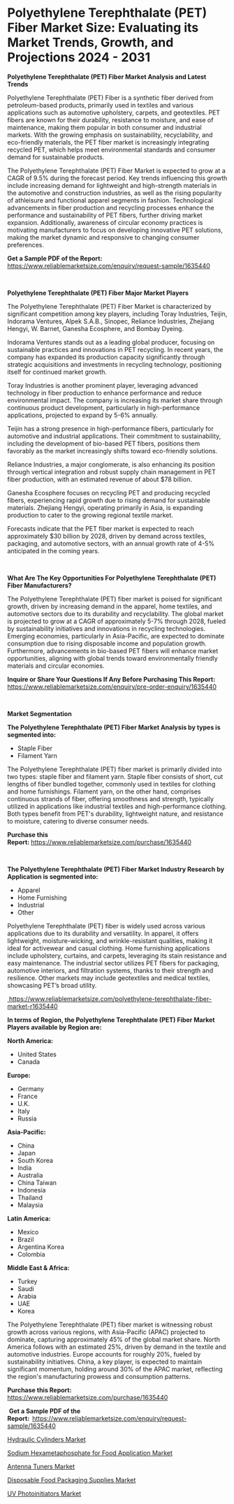 <p><h1>Polyethylene Terephthalate (PET) Fiber Market Size: Evaluating its Market Trends, Growth, and Projections 2024 - 2031</h1></p><p><strong>Polyethylene Terephthalate (PET) Fiber Market Analysis and Latest Trends</strong></p>
<p><p>Polyethylene Terephthalate (PET) Fiber is a synthetic fiber derived from petroleum-based products, primarily used in textiles and various applications such as automotive upholstery, carpets, and geotextiles. PET fibers are known for their durability, resistance to moisture, and ease of maintenance, making them popular in both consumer and industrial markets. With the growing emphasis on sustainability, recyclability, and eco-friendly materials, the PET fiber market is increasingly integrating recycled PET, which helps meet environmental standards and consumer demand for sustainable products.</p><p>The Polyethylene Terephthalate (PET) Fiber Market is expected to grow at a CAGR of 9.5% during the forecast period. Key trends influencing this growth include increasing demand for lightweight and high-strength materials in the automotive and construction industries, as well as the rising popularity of athleisure and functional apparel segments in fashion. Technological advancements in fiber production and recycling processes enhance the performance and sustainability of PET fibers, further driving market expansion. Additionally, awareness of circular economy practices is motivating manufacturers to focus on developing innovative PET solutions, making the market dynamic and responsive to changing consumer preferences.</p></p>
<p><strong>Get a Sample PDF of the Report:&nbsp;</strong> <a href="https://www.reliablemarketsize.com/enquiry/request-sample/1635440?utm_campaign=1170&utm_medium=2&utm_source=Github&utm_content=ia&utm_term=02102024&utm_id=polyethylene-terephthalate-pet-fiber">https://www.reliablemarketsize.com/enquiry/request-sample/1635440</a></p>
<p>&nbsp;</p>
<p><strong>Polyethylene Terephthalate (PET) Fiber Major Market Players</strong></p>
<p><p>The Polyethylene Terephthalate (PET) Fiber Market is characterized by significant competition among key players, including Toray Industries, Teijin, Indorama Ventures, Alpek S.A.B., Sinopec, Reliance Industries, Zhejiang Hengyi, W. Barnet, Ganesha Ecosphere, and Bombay Dyeing. </p><p>Indorama Ventures stands out as a leading global producer, focusing on sustainable practices and innovations in PET recycling. In recent years, the company has expanded its production capacity significantly through strategic acquisitions and investments in recycling technology, positioning itself for continued market growth.</p><p>Toray Industries is another prominent player, leveraging advanced technology in fiber production to enhance performance and reduce environmental impact. The company is increasing its market share through continuous product development, particularly in high-performance applications, projected to expand by 5-6% annually.</p><p>Teijin has a strong presence in high-performance fibers, particularly for automotive and industrial applications. Their commitment to sustainability, including the development of bio-based PET fibers, positions them favorably as the market increasingly shifts toward eco-friendly solutions. </p><p>Reliance Industries, a major conglomerate, is also enhancing its position through vertical integration and robust supply chain management in PET fiber production, with an estimated revenue of about $78 billion.</p><p>Ganesha Ecosphere focuses on recycling PET and producing recycled fibers, experiencing rapid growth due to rising demand for sustainable materials. Zhejiang Hengyi, operating primarily in Asia, is expanding production to cater to the growing regional textile market.</p><p>Forecasts indicate that the PET fiber market is expected to reach approximately $30 billion by 2028, driven by demand across textiles, packaging, and automotive sectors, with an annual growth rate of 4-5% anticipated in the coming years.</p></p>
<p>&nbsp;</p>
<p><strong>What Are The Key Opportunities For Polyethylene Terephthalate (PET) Fiber Manufacturers?</strong></p>
<p><p>The Polyethylene Terephthalate (PET) fiber market is poised for significant growth, driven by increasing demand in the apparel, home textiles, and automotive sectors due to its durability and recyclability. The global market is projected to grow at a CAGR of approximately 5-7% through 2028, fueled by sustainability initiatives and innovations in recycling technologies. Emerging economies, particularly in Asia-Pacific, are expected to dominate consumption due to rising disposable income and population growth. Furthermore, advancements in bio-based PET fibers will enhance market opportunities, aligning with global trends toward environmentally friendly materials and circular economies.</p></p>
<p><strong>Inquire or Share Your Questions If Any Before Purchasing This Report:</strong> <a href="https://www.reliablemarketsize.com/enquiry/pre-order-enquiry/1635440?utm_campaign=1170&utm_medium=2&utm_source=Github&utm_content=ia&utm_term=02102024&utm_id=polyethylene-terephthalate-pet-fiber">https://www.reliablemarketsize.com/enquiry/pre-order-enquiry/1635440</a></p>
<p>&nbsp;</p>
<p><strong>Market Segmentation</strong></p>
<p><strong>The Polyethylene Terephthalate (PET) Fiber Market Analysis by types is segmented into:</strong></p>
<p><ul><li>Staple Fiber</li><li>Filament Yarn</li></ul></p>
<p><p>The Polyethylene Terephthalate (PET) fiber market is primarily divided into two types: staple fiber and filament yarn. Staple fiber consists of short, cut lengths of fiber bundled together, commonly used in textiles for clothing and home furnishings. Filament yarn, on the other hand, comprises continuous strands of fiber, offering smoothness and strength, typically utilized in applications like industrial textiles and high-performance clothing. Both types benefit from PET's durability, lightweight nature, and resistance to moisture, catering to diverse consumer needs.</p></p>
<p><strong>Purchase this Report:&nbsp;</strong><a href="https://www.reliablemarketsize.com/purchase/1635440?utm_campaign=1170&utm_medium=2&utm_source=Github&utm_content=ia&utm_term=02102024&utm_id=polyethylene-terephthalate-pet-fiber">https://www.reliablemarketsize.com/purchase/1635440</a></p>
<p>&nbsp;</p>
<p><strong>The Polyethylene Terephthalate (PET) Fiber Market Industry Research by Application is segmented into:</strong></p>
<p><ul><li>Apparel</li><li>Home Furnishing</li><li>Industrial</li><li>Other</li></ul></p>
<p><p>Polyethylene Terephthalate (PET) fiber is widely used across various applications due to its durability and versatility. In apparel, it offers lightweight, moisture-wicking, and wrinkle-resistant qualities, making it ideal for activewear and casual clothing. Home furnishing applications include upholstery, curtains, and carpets, leveraging its stain resistance and easy maintenance. The industrial sector utilizes PET fibers for packaging, automotive interiors, and filtration systems, thanks to their strength and resilience. Other markets may include geotextiles and medical textiles, showcasing PET’s broad utility.</p></p>
<p><a href="https://www.reliablemarketsize.com/polyethylene-terephthalate-fiber-market-r1635440?utm_campaign=1170&utm_medium=2&utm_source=Github&utm_content=ia&utm_term=02102024&utm_id=polyethylene-terephthalate-pet-fiber">&nbsp;https://www.reliablemarketsize.com/polyethylene-terephthalate-fiber-market-r1635440</a></p>
<p><strong>In terms of Region, the Polyethylene Terephthalate (PET) Fiber Market Players available by Region are:</strong></p>
<p>
    <p> <strong> North America: </strong>
        <ul>
            <li>United States</li>
            <li>Canada</li>
        </ul>
        </p> 
    <p> <strong> Europe: </strong>
        <ul>
            <li>Germany</li>
            <li>France</li>
            <li>U.K.</li>
            <li>Italy</li>
            <li>Russia</li>
        </ul>
        </p> 
    <p> <strong> Asia-Pacific: </strong>
        <ul>
            <li>China</li>
            <li>Japan</li>
            <li>South Korea</li>
            <li>India</li>
            <li>Australia</li>
            <li>China Taiwan</li>
            <li>Indonesia</li>
            <li>Thailand</li>
            <li>Malaysia</li>
        </ul>
        </p> 
    <p> <strong> Latin America: </strong>
        <ul>
            <li>Mexico</li>
            <li>Brazil</li>
            <li>Argentina Korea</li>
            <li>Colombia</li>
        </ul>
        </p> 
    <p> <strong> Middle East & Africa: </strong>
        <ul>
            <li>Turkey</li>
            <li>Saudi</li>
            <li>Arabia</li>
            <li>UAE</li>
            <li>Korea</li>
        </ul>
    </p>
    </p>
<p><p>The Polyethylene Terephthalate (PET) fiber market is witnessing robust growth across various regions, with Asia-Pacific (APAC) projected to dominate, capturing approximately 45% of the global market share. North America follows with an estimated 25%, driven by demand in the textile and automotive industries. Europe accounts for roughly 20%, fueled by sustainability initiatives. China, a key player, is expected to maintain significant momentum, holding around 30% of the APAC market, reflecting the region's manufacturing prowess and consumption patterns.</p></p>
<p><strong>Purchase this Report: </strong><a href="https://www.reliablemarketsize.com/purchase/1635440?utm_campaign=1170&utm_medium=2&utm_source=Github&utm_content=ia&utm_term=02102024&utm_id=polyethylene-terephthalate-pet-fiber">https://www.reliablemarketsize.com/purchase/1635440</a></p>
<p>&nbsp;<strong>Get a Sample PDF of the Report:&nbsp;&nbsp;</strong><a href="https://www.reliablemarketsize.com/enquiry/request-sample/1635440?utm_campaign=1170&utm_medium=2&utm_source=Github&utm_content=ia&utm_term=02102024&utm_id=polyethylene-terephthalate-pet-fiber">https://www.reliablemarketsize.com/enquiry/request-sample/1635440</a></p>
<p><strong></strong></p>
<p><p><a href="https://www.linkedin.com/pulse/hydraulic-cylinders-market-size-growth-trends-industry-wavce?trackingId=2vc%2BkVvuRMmN%2FOVJ4BNeow%3D%3D&utm_campaign=1170&utm_medium=2&utm_source=Github&utm_content=ia&utm_term=02102024&utm_id=polyethylene-terephthalate-pet-fiber">Hydraulic Cylinders Market</a></p><p><a href="https://github.com/sofayahoo2023/Market-Research-Report-List-6/blob/main/sodium-hexametaphosphate-for-food-application-market.md?utm_campaign=1170&utm_medium=2&utm_source=Github&utm_content=ia&utm_term=02102024&utm_id=polyethylene-terephthalate-pet-fiber">Sodium Hexametaphosphate for Food Application Market</a></p><p><a href="https://issuu.com/reportprime-2/docs/antenna-tuners-market-size-2030.ppt_4f8e4907f4d6fe?utm_campaign=1170&utm_medium=2&utm_source=Github&utm_content=ia&utm_term=02102024&utm_id=polyethylene-terephthalate-pet-fiber">Antenna Tuners Market</a></p><p><a href="https://issuu.com/reportprime-2/docs/disposable-food-packaging-supplies-_fc27c52c4cfcb5?utm_campaign=1170&utm_medium=2&utm_source=Github&utm_content=ia&utm_term=02102024&utm_id=polyethylene-terephthalate-pet-fiber">Disposable Food Packaging Supplies Market</a></p><p><a href="https://www.linkedin.com/pulse/exploring-uv-photoinitiators-market-dynamics-revenue-analysis-k8ctc?trackingId=6c0hBW6iS4Cjh30KAXpb6g%3D%3D&utm_campaign=1170&utm_medium=2&utm_source=Github&utm_content=ia&utm_term=02102024&utm_id=polyethylene-terephthalate-pet-fiber">UV Photoinitiators Market</a></p></p>